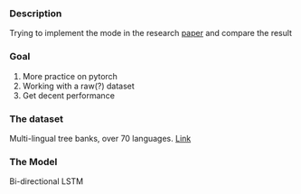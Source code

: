 ### Description
Trying to implement the mode in the research [paper](https://arxiv.org/pdf/1604.05529.pdf) and compare the result

### Goal
1. More practice on pytorch
2. Working with a raw(?) dataset
3. Get decent performance

### The dataset
Multi-lingual tree banks, over 70 languages.
[Link](https://universaldependencies.org/#download)

### The Model
Bi-directional LSTM
